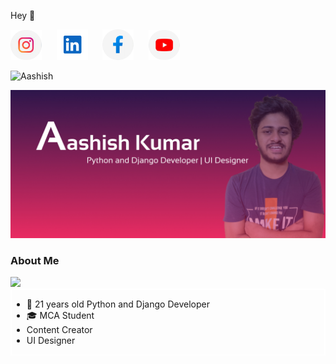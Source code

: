 <p>Hey 👋 </p>

<a href="https://www.instagram.com/aashishkumar12376/"><img src="assets/6097906e06490 4.png" width="50px;"></a> &nbsp;&nbsp;&nbsp;&nbsp;
<a href="https://www.linkedin.com/in/aashish-kumar-30698b145/"><img src="assets/Group 1.png" width="50px;"></a> &nbsp;&nbsp;&nbsp;&nbsp;
<a href="https://www.facebook.com/profile.php?id=100016942057363"> <img src="assets/6097906e06490 5.png" width="50px;"></a> &nbsp;&nbsp;&nbsp;&nbsp;
<a href="https://www.youtube.com/channel/UC2nbUg6pG7RgDRnAmw7NzCQ"> <img src="assets/6097906e06490 3.png" width="50px;"></a> &nbsp;&nbsp;&nbsp;&nbsp;
<br>

<p> <img src="https://komarev.com/ghpvc/?username=Aashishkumar123" alt="Aashish" /> </p>

<img src="assets/Slide 16_9 - 1.jpg">
<h3>About Me</h3>

<img src="https://github-readme-streak-stats.herokuapp.com/?user=Aashishkumar123&theme=tokyonight">

<div class="border" style="border:2px solid white;">

<ul>

  <li> 🙋 21 years old Python and Django Developer</li>
  <li> 🎓 MCA Student</li>
  <li>  Content Creator</li>
  <li> UI Designer</li>  </ul>

</div>




<!--   

      <td> <img src="https://github-readme-stats.vercel.app/api?username=Aashishkumar123&&show_icons=true&title_color=ffffff&icon_color=bb2acf&text_color=daf7dc&bg_color=151515"></td>
      
      <td> <img align="center" src="https://github-readme-stats.vercel.app/api/top-langs/?username=Aashishkumar123&layout=compact" alt="Aashish" /> </td>
    
    </tr> -->
